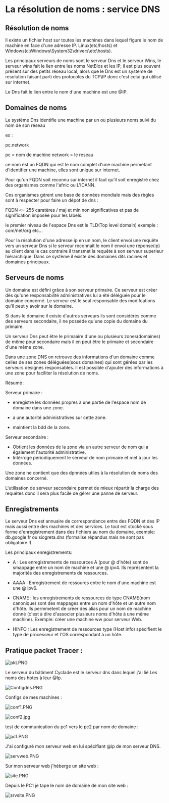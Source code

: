 # La résolution de noms : service DNS

## Résolution de noms 

Il existe un fichier host sur toutes les machines dans lequel figure le nom de machine en face d'une adresse IP. Linux(etc/hosts) et Windows(c:\Windows\System32\drivers\etc\hosts).

Les principaux serveurs de noms sont le serveur Dns et le serveur Wins, le serveur wins fait le lien entre les noms NetBios et les IP, il est plus souvent présent sur des petits réseau local, alors que le Dns est un systeme de resolution faisant parti des protocoles du TCP\IP donc c'est celui qui utilisé sur internet.

Le Dns fait le lien entre le nom d'une machine est une @IP.

## Domaines de noms

Le système Dns identifie une machine par un ou plusieurs noms suivi du nom de son réseau

ex :

pc.network

pc = nom de machine
network = le reseau

ce nom est un FQDN qui est le nom complet d'une machine permetant d'identifier une machine, elles sont unique sur internet.

Pour qu'un FQDN soit reconnu sur internet il faut qu'il soit enregistré chez des organismes comme l'afnic ou L'ICANN.

Ces organismes gérent une base de données mondiale
mais des règles sont à respecter pour faire un dépot de dns :

FQDN <= 255 caratères / maj et min non significatives et pas de signification imposée pour les labels.

le premier niveau de l'espace Dns est le TLD(Top level domain)
exemple : com/net/org etc...

Pour la résolution d'une adresse ip en un nom, le client envoi une requête vers un serveur Dns si le serveur reconnait le nom il envoi une réponse(ip) au client dans le cas contraire il transmet la requête à son serveur superieur hiérarchique. Dans ce système il existe des domaines dits racines et domaines principaux.

## Serveurs de noms

Un domaine est défini grâce à son serveur primaire. Ce serveur est créer dès qu'une responsabilité administratives lui a été déléguée pour le domaine concerné. Le serveur est le seul responsable des modifcations qu'il peut y avoir sur le domaine.

Si dans le domaine il existe d'autres serveurs ils sont considérés comme des serveurs secondaire, il ne possède qu'une copie du domaine du primaire.

Un serveur Dns peut être le primaaire d'une ou plusieurs zones(domaines) de même pour secondaire mais il en peut être le primaire et secondaire d'une même zone.

Dans une zone DNS on retrouve des informations d'un domaine comme celles de ses zones déléguées(sous domaines) qui sont gérées par les serveurs désignés responsables. Il est possible d'ajouter des informations à une zone pour faciliter la résolution de noms.

Résumé :

Serveur primaire :

* enregistre les données propres à une partie de l'espace nom de domaine dans une zone.

* a une autorité administratives sur cette zone.

* maintient la bdd de la zone.

Serveur secondaire :

* Obtient les données de la zone via un autre serveur de nom qui a également l'autorité administrative.
* Intérroge périodiquement le serveur de nom primaire et met à jour les données.

Une zone ne contient que des dpnnées utiles à la résolution de noms des domaines concerné.

L'utilisation de serveur secondaire permet de mieux répartir la charge des requêtes donc il sera plus facile de gérer une panne de serveur.


## Enregistrements

Le serveur Dns est annuaire de correspondance entre des FQDN et des IP mais aussi entre des machines et des services.
Le tout est stocké sous forme d'enregistrement dans des fichiers au nom du domaine, exemple: db.google.fr ou siogreta.dns (formalise répandus mais ne sont pas obligatoire !).

Les principaux enregistrements:

* A : Les enregistrements de ressources A (pour @ d'hôte) sont de smappage entre un nom de machine et une @ ipv4. Ils représentent la majorités des enregistrements de ressources.

* AAAA : Enregistrement de ressoures entre le nom d'une machine est une @ ipv6.

* CNAME : les enregistrements de ressources de type CNAME(nom canonique) sont des mappages entre un nom d'hôte et un autre nom d'hôte. Ils permmetent de créer des alias pour un nom de machine donné  (c'est à dire d'associer plusieurs noms d'hôte à une même machine). Exemple: créer une machine ww pour serveur Web.

* HINFO : Les enregistrement de ressources type (Host info) spécifient le type de processeur et l'OS correspondant à un hôte.

</b>

## Pratique packet Tracer :

![pkt.PNG](img/pkt.PNG)

Le serveur du bâtiment Cyclade est le serveur dns dans lequel j'ai lié Les noms des hotes à leur @Ip.

![Configdns.PNG](img/configDns.PNG)

Configs de mes machines :

![conf1.PNG](img/conf1.PNG)

![conf2.jpg](img/conf2.jpg)


test de communication du pc1 vers le pc2 par nom de domaine :

![pc1.PNG](img/pc1.PNG)

J'ai configuré mon serveur web en lui spécifiant @ip de mon serveur DNS.

 ![servweb.PNG](img/servweb.PNG)

Sur mon serveur web j'héberge un site web :

![site.PNG](img/site.PNG)

Depuis le PC1 je tape le nom de domaine de mon site web :

![srvsite.PNG](img/srvsite.PNG)
